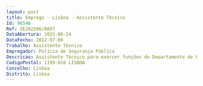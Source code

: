```yaml
--- 
layout: post
title: Emprego - Lisboa - Assistente Técnico
Id: 98546
Ref: OE202206/0897
DataAbertura: 2022-06-24
DataFecho: 2022-07-08
Trabalho: Assistente Técnico
Empregador: Polícia de Segurança Pública
Descricao: Assistente Técnico para exercer funções do Departamento de Logística da Direção Nacional da PSP  Elaborar medições e orçamentos na componente de projeto e obra para projetos de arquitetura e especialidades de engenharia   Analisar e dar parecer, no âmbito de medições e orçamentos, para projetos de execução para construção de raiz ou reabilitação de edifícios policiais   Ter conhecimentos informáticos e experiência em medição e orçamentação na área da arquitetura e engenharia civil    Outras tarefas inerentes à atividade da Divisão de Obras e Infraestruturas.
CodigoPostal: 1199-010 LISBOA
Concelho: Lisboa
Distrito: Lisboa
--- 
```

